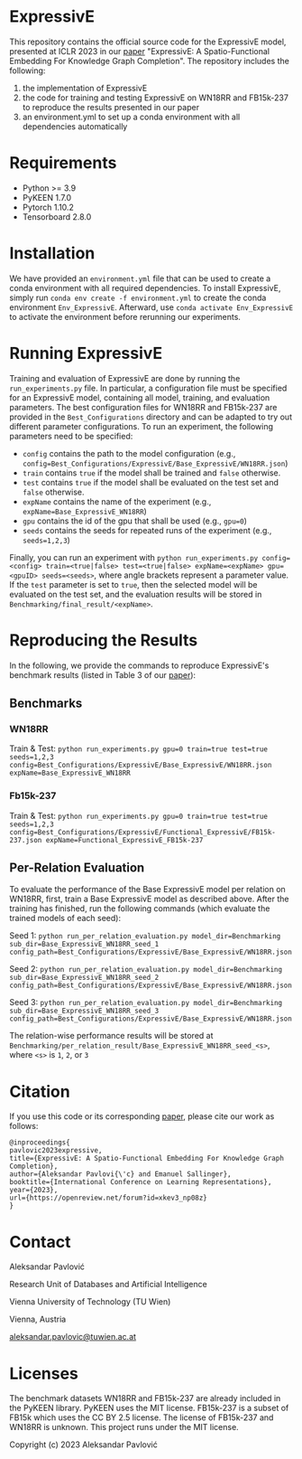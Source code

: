 # ExpressivE

This repository contains the official source code for the ExpressivE model, presented at ICLR 2023 in our [paper](https://openreview.net/forum?id=xkev3_np08z) "ExpressivE: A Spatio-Functional Embedding For Knowledge Graph Completion".
The repository includes the following:

1. the implementation of ExpressivE
2. the code for training and testing ExpressivE on WN18RR and FB15k-237 to reproduce the results presented in our paper
3. an environment.yml to set up a conda environment with all dependencies automatically

# Requirements 

* Python >= 3.9
* PyKEEN 1.7.0
* Pytorch 1.10.2
* Tensorboard 2.8.0

# Installation

We have provided an `environment.yml` file that can be used to create a conda environment with all required dependencies. 
To install ExpressivE, simply run `conda env create -f environment.yml` to create the conda 
environment `Env_ExpressivE`. Afterward, use `conda activate Env_ExpressivE` to activate the environment before rerunning our experiments.

# Running ExpressivE

Training and evaluation of ExpressivE are done by running the `run_experiments.py` file. In particular, a configuration file
must be specified for an ExpressivE model, containing all model, training, and evaluation parameters. The best
configuration files for WN18RR and FB15k-237 are provided in the `Best_Configurations` directory and can be adapted to
try out different parameter configurations. To run an experiment, the following parameters need to be specified:

- `config` contains the path to the model configuration (e.g., `config=Best_Configurations/ExpressivE/Base_ExpressivE/WN18RR.json`)
- `train` contains `true` if the model shall be trained and `false` otherwise.
- `test` contains `true` if the model shall be evaluated on the test set and `false` otherwise.
- `expName` contains the name of the experiment (e.g., `expName=Base_ExpressivE_WN18RR`)
- `gpu` contains the id of the gpu that shall be used (e.g., `gpu=0`)
- `seeds` contains the seeds for repeated runs of the experiment (e.g., `seeds=1,2,3`)

Finally, you can run an experiment
with `python run_experiments.py config=<config> train=<true|false> test=<true|false> expName=<expName> gpu=<gpuID> seeds=<seeds>`,
where angle brackets represent a parameter value. If the `test` parameter is set to `true`, then the selected model
will be evaluated on the test set, and the evaluation results will be stored in `Benchmarking/final_result/<expName>`.

# Reproducing the Results

In the following, we provide the commands to reproduce ExpressivE's benchmark results (listed in Table 3 of our [paper](https://openreview.net/forum?id=xkev3_np08z)):

## Benchmarks

### WN18RR

Train & Test: `python run_experiments.py gpu=0 train=true test=true seeds=1,2,3 config=Best_Configurations/ExpressivE/Base_ExpressivE/WN18RR.json expName=Base_ExpressivE_WN18RR`

### Fb15k-237

Train & Test: `python run_experiments.py gpu=0 train=true test=true seeds=1,2,3 config=Best_Configurations/ExpressivE/Functional_ExpressivE/FB15k-237.json expName=Functional_ExpressivE_FB15k-237`

## Per-Relation Evaluation

To evaluate the performance of the Base ExpressivE model per relation on WN18RR, first, train a Base ExpressivE model as described above. 
After the training has finished, run the following commands (which evaluate the trained models of each seed):

Seed 1: `python run_per_relation_evaluation.py model_dir=Benchmarking sub_dir=Base_ExpressivE_WN18RR_seed_1 config_path=Best_Configurations/ExpressivE/Base_ExpressivE/WN18RR.json`

Seed 2: `python run_per_relation_evaluation.py model_dir=Benchmarking sub_dir=Base_ExpressivE_WN18RR_seed_2 config_path=Best_Configurations/ExpressivE/Base_ExpressivE/WN18RR.json`

Seed 3: `python run_per_relation_evaluation.py model_dir=Benchmarking sub_dir=Base_ExpressivE_WN18RR_seed_3 config_path=Best_Configurations/ExpressivE/Base_ExpressivE/WN18RR.json`

The relation-wise performance results will be stored at `Benchmarking/per_relation_result/Base_ExpressivE_WN18RR_seed_<s>`, where `<s>` is `1`, `2`, or `3`

# Citation 

If you use this code or its corresponding [paper](https://openreview.net/forum?id=xkev3_np08z), please cite our work as follows:

```
@inproceedings{
pavlovic2023expressive,
title={ExpressivE: A Spatio-Functional Embedding For Knowledge Graph Completion},
author={Aleksandar Pavlovi{\'c} and Emanuel Sallinger},
booktitle={International Conference on Learning Representations},
year={2023},
url={https://openreview.net/forum?id=xkev3_np08z}
}
```

# Contact

Aleksandar Pavlović

Research Unit of Databases and Artificial Intelligence

Vienna University of Technology (TU Wien)

Vienna, Austria

<aleksandar.pavlovic@tuwien.ac.at>

# Licenses

The benchmark datasets WN18RR and FB15k-237 are already included in the PyKEEN library. PyKEEN uses the MIT license.
FB15k-237 is a subset of FB15k which uses the CC BY 2.5 license. The license of FB15k-237 and WN18RR is unknown.
This project runs under the MIT license.

Copyright (c) 2023 Aleksandar Pavlović
